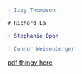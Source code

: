 ```diff
- Izzy Thompson

# Richard La

+ Stephanie Opon

! Connor Weisenberger
```
<p><a href = http://www.ffothello.org/livres/beginner-Randy-Fang.pdf>pdf thingy here</a></p>
